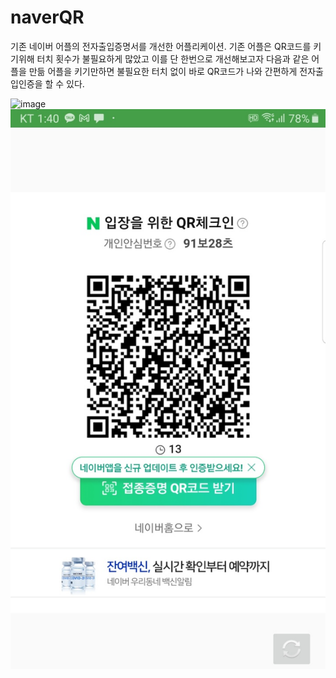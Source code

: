 # naverQR

기존 네이버 어플의 전자출입증명서를 개선한 어플리케이션.
기존 어플은 QR코드를 키기위해 터치 횟수가 불필요하게 많았고 이를 단 한번으로 개선해보고자 다음과 같은 어플을 만듦 어플을 키기만하면 불필요한 터치 없이 
바로 QR코드가 나와 간편하게 전자출입인증을 할 수 있다.

![image](https://user-images.githubusercontent.com/71250502/152666195-f0f09c79-c517-41c2-b7e8-5b5f860ca233.png)
![preview](./main.jpg)

